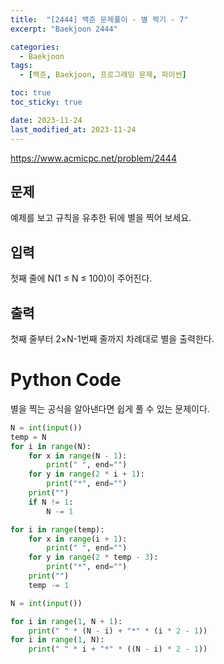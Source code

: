 ```yaml
---
title:  "[2444] 백준 문제풀이 - 별 찍기 - 7"
excerpt: "Baekjoon 2444"

categories:
  - Baekjoon
tags:
  - [백준, Baekjoon, 프로그래밍 문제, 파이썬]

toc: true
toc_sticky: true

date: 2023-11-24
last_modified_at: 2023-11-24
---
```


https://www.acmicpc.net/problem/2444

## 문제
예제를 보고 규칙을 유추한 뒤에 별을 찍어 보세요.

## 입력
첫째 줄에 N(1 ≤ N ≤ 100)이 주어진다.

## 출력
첫째 줄부터 2×N-1번째 줄까지 차례대로 별을 출력한다.

# Python Code
별을 찍는 공식을 알아낸다면 쉽게 풀 수 있는 문제이다.

```py
N = int(input())
temp = N
for i in range(N):
    for x in range(N - 1):
        print(" ", end="")
    for y in range(2 * i + 1):
        print("*", end="")
    print("")
    if N != 1:
        N -= 1

for i in range(temp):
    for x in range(i + 1):
        print(" ", end="")
    for y in range(2 * temp - 3):
        print("*", end="")
    print("")
    temp -= 1
```

```py
N = int(input())

for i in range(1, N + 1):
    print(" " * (N - i) + "*" * (i * 2 - 1))
for i in range(1, N):
    print(" " * i + "*" * ((N - i) * 2 - 1))
```